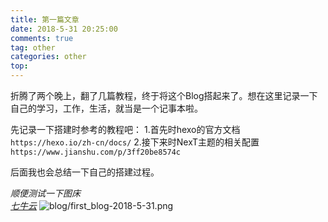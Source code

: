 ```yaml
---
title: 第一篇文章
date: 2018-5-31 20:25:00
comments: true
tag: other
categories: other
top:
---
```

折腾了两个晚上，翻了几篇教程，终于将这个Blog搭起来了。想在这里记录一下自己的学习，工作，生活，就当是一个记事本啦。

先记录一下搭建时参考的教程吧：
    1.首先时hexo的官方文档
    `https://hexo.io/zh-cn/docs/`
    2.接下来时NexT主题的相关配置
    `https://www.jianshu.com/p/3ff20be8574c`

后面我也会总结一下自己的搭建过程。

*顺便测试一下图床*</br>
[*七牛云*](http://portal.qiniu.com)
![blog/first_blog-2018-5-31.png](http://p9lal5uqx.bkt.clouddn.com/blog/first_blog-2018-5-31.png)
